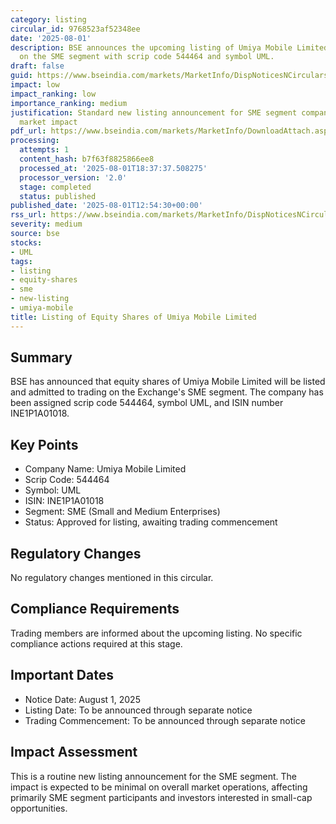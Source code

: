 ```yaml
---
category: listing
circular_id: 9768523af52348ee
date: '2025-08-01'
description: BSE announces the upcoming listing of Umiya Mobile Limited equity shares
  on the SME segment with scrip code 544464 and symbol UML.
draft: false
guid: https://www.bseindia.com/markets/MarketInfo/DispNoticesNCirculars.aspx?Noticeid={CC966262-2FF1-4626-B502-75FB48DC0B36}&noticeno=20250801-54&dt=08/01/2025&icount=54&totcount=80&flag=0
impact: low
impact_ranking: low
importance_ranking: medium
justification: Standard new listing announcement for SME segment company with limited
  market impact
pdf_url: https://www.bseindia.com/markets/MarketInfo/DownloadAttach.aspx?id=20250801-54&attachedId=
processing:
  attempts: 1
  content_hash: b7f63f8825866ee8
  processed_at: '2025-08-01T18:37:37.508275'
  processor_version: '2.0'
  stage: completed
  status: published
published_date: '2025-08-01T12:54:30+00:00'
rss_url: https://www.bseindia.com/markets/MarketInfo/DispNoticesNCirculars.aspx?Noticeid={CC966262-2FF1-4626-B502-75FB48DC0B36}&noticeno=20250801-54&dt=08/01/2025&icount=54&totcount=80&flag=0
severity: medium
source: bse
stocks:
- UML
tags:
- listing
- equity-shares
- sme
- new-listing
- umiya-mobile
title: Listing of Equity Shares of Umiya Mobile Limited
---
```


## Summary

BSE has announced that equity shares of Umiya Mobile Limited will be listed and admitted to trading on the Exchange's SME segment. The company has been assigned scrip code 544464, symbol UML, and ISIN number INE1P1A01018.

## Key Points

- Company Name: Umiya Mobile Limited
- Scrip Code: 544464
- Symbol: UML
- ISIN: INE1P1A01018
- Segment: SME (Small and Medium Enterprises)
- Status: Approved for listing, awaiting trading commencement

## Regulatory Changes

No regulatory changes mentioned in this circular.

## Compliance Requirements

Trading members are informed about the upcoming listing. No specific compliance actions required at this stage.

## Important Dates

- Notice Date: August 1, 2025
- Listing Date: To be announced through separate notice
- Trading Commencement: To be announced through separate notice

## Impact Assessment

This is a routine new listing announcement for the SME segment. The impact is expected to be minimal on overall market operations, affecting primarily SME segment participants and investors interested in small-cap opportunities.